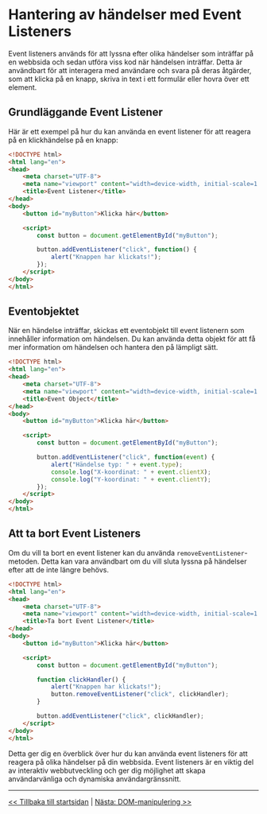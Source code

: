 # Hantering av händelser med Event Listeners

Event listeners används för att lyssna efter olika händelser som inträffar på en webbsida och sedan utföra viss kod när händelsen inträffar. Detta är användbart för att interagera med användare och svara på deras åtgärder, som att klicka på en knapp, skriva in text i ett formulär eller hovra över ett element.

## Grundläggande Event Listener

Här är ett exempel på hur du kan använda en event listener för att reagera på en klickhändelse på en knapp:

```html
<!DOCTYPE html>
<html lang="en">
<head>
    <meta charset="UTF-8">
    <meta name="viewport" content="width=device-width, initial-scale=1.0">
    <title>Event Listener</title>
</head>
<body>
    <button id="myButton">Klicka här</button>

    <script>
        const button = document.getElementById("myButton");

        button.addEventListener("click", function() {
            alert("Knappen har klickats!");
        });
    </script>
</body>
</html>
```

## Eventobjektet

När en händelse inträffar, skickas ett eventobjekt till event listenern som innehåller information om händelsen. Du kan använda detta objekt för att få mer information om händelsen och hantera den på lämpligt sätt.

```html
<!DOCTYPE html>
<html lang="en">
<head>
    <meta charset="UTF-8">
    <meta name="viewport" content="width=device-width, initial-scale=1.0">
    <title>Event Object</title>
</head>
<body>
    <button id="myButton">Klicka här</button>

    <script>
        const button = document.getElementById("myButton");

        button.addEventListener("click", function(event) {
            alert("Händelse typ: " + event.type);
            console.log("X-koordinat: " + event.clientX);
            console.log("Y-koordinat: " + event.clientY);
        });
    </script>
</body>
</html>
```

## Att ta bort Event Listeners

Om du vill ta bort en event listener kan du använda `removeEventListener`-metoden. Detta kan vara användbart om du vill sluta lyssna på händelser efter att de inte längre behövs.

```html
<!DOCTYPE html>
<html lang="en">
<head>
    <meta charset="UTF-8">
    <meta name="viewport" content="width=device-width, initial-scale=1.0">
    <title>Ta bort Event Listener</title>
</head>
<body>
    <button id="myButton">Klicka här</button>

    <script>
        const button = document.getElementById("myButton");

        function clickHandler() {
            alert("Knappen har klickats!");
            button.removeEventListener("click", clickHandler);
        }

        button.addEventListener("click", clickHandler);
    </script>
</body>
</html>
```

Detta ger dig en överblick över hur du kan använda event listeners för att reagera på olika händelser på din webbsida. Event listeners är en viktig del av interaktiv webbutveckling och ger dig möjlighet att skapa användarvänliga och dynamiska användargränssnitt.

---

[<< Tillbaka till startsidan](../README.md) | [Nästa: DOM-manipulering >>](./4-dom-manipulation.md)
